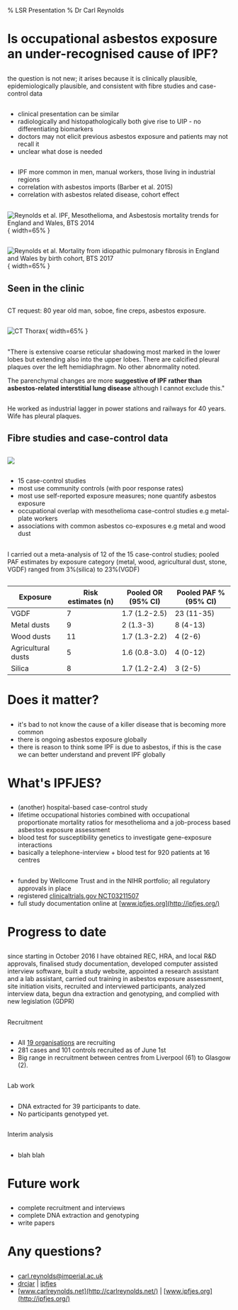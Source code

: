 % LSR Presentation
% Dr Carl Reynolds 

# Is occupational asbestos exposure an under-recognised cause of IPF?

##

the question is not new; it arises because it is clinically plausible, epidemiologically plausible, and consistent with
fibre studies and case-control data

## 

- clinical presentation can be similar
- radiologically and histopathologically both give rise to UIP - no differentiating biomarkers
- doctors may not elicit previous asbestos exposure and patients may not recall it
- unclear what dose is needed


## 

- IPF more common in men, manual workers, those living in industrial regions
- correlation with asbestos imports (Barber et al. 2015)
- correlation with asbestos related disease, cohort effect

##

![Reynolds et al. IPF, Mesothelioma, and Asbestosis mortality trends for England and Wales, BTS 2014](images/ipfasbmesomaletrend.jpeg){ width=65% }

##

![Reynolds et al. Mortality from idiopathic pulmonary fibrosis in England and Wales by birth cohort, BTS 2017](images/ipfcohorts.jpeg){ width=65% }

## Seen in the clinic

##

CT request: 80 year old man, soboe, fine creps, asbestos exposure. 

## 

![CT Thorax](images/ct.jpg){ width=65%  }

##

"There is extensive coarse reticular shadowing most marked in the lower lobes but extending also into the upper lobes. There are calcified pleural plaques over the left hemidiaphragm. No other abnormality noted.

The parenchymal changes are more **suggestive of IPF rather than asbestos-related interstitial lung disease** although I cannot exclude this."

##

He worked as industrial lagger in power stations and railways for 40 years. Wife has pleural plaques. 

## Fibre studies and case-control data

## 

![](images/pic6.jpeg)

##

- 15 case-control studies
- most use community controls (with poor response rates)
- most use self-reported exposure measures; none quantify asbestos exposure
- occupational overlap with mesothelioma case-control studies e.g metal-plate workers
- associations with common asbestos co-exposures e.g metal and wood dust 

##

I carried out a meta-analysis of 12 of the 15 case-control studies; pooled PAF estimates by exposure category (metal, wood, agricultural dust, stone, VGDF) ranged from 3\%(silica) to 23\%(VGDF) 

##

| Exposure           | Risk estimates (n) | Pooled OR (95% CI) | Pooled PAF \% (95% CI) |
|--------------------|--------------------|--------------------|------------------------|
| VGDF               | 7                  | 1.7 (1.2-2.5)      | 23 (11-35)             |
| Metal dusts        | 9                  | 2 (1.3-3)          | 8 (4-13)               |
| Wood dusts         | 11                 | 1.7 (1.3-2.2)      | 4 (2-6)                |
| Agricultural dusts | 5                  | 1.6 (0.8-3.0)      | 4 (0-12)               |
| Silica             | 8                  | 1.7 (1.2-2.4)      | 3 (2-5)                |

# Does it matter? 

##

- it's bad to not know the cause of a killer disease that is becoming more common
- there is ongoing asbestos exposure globally 
- there is reason to think some IPF is due to asbestos, if this is the case we can better understand and prevent IPF globally

# What's IPFJES? 

## 

- (another) hospital-based case-control study
- lifetime occupational histories combined with occupational proportionate mortality ratios for mesothelioma and a job-process based asbestos exposure assessment
- blood test for susceptibility genetics to investigate gene-exposure interactions
- basically a telephone-interview + blood test for 920 patients at 16 centres
  
##

- funded by Wellcome Trust and in the NIHR portfolio; all regulatory approvals in place
- registered [clinicaltrials.gov NCT03211507](https://clinicaltrials.gov/ct2/show/NCT03211507)
- full study documentation online at [www.ipfjes.org](http://ipfjes.org/)

# Progress to date

##

since starting in October 2016 I have obtained REC, HRA, and local R&D approvals, finalised study documentation, developed computer assisted interview software, built a study website, appointed a research assistant and a lab assistant, carried out training in asbestos exposure assessment, site initiation visits, recruited and interviewed participants, analyzed interview data, begun dna extraction and genotyping, and complied with new legislation (GDPR)


##

Recruitment

##

- All [19 organisations](https://batchgeo.com/map/3fe51a6c9576af5379b7cb7604ce9b82) are recruiting
- 281 cases and 101 controls recruited as of June 1st
- Big range in recruitment between centres from Liverpool (61) to Glasgow (2).

##

Lab work

##

- DNA extracted for 39 participants to date.
- No participants genotyped yet.

##

Interim analysis

##

- blah blah

# Future work

##

- complete recruitment and interviews
- complete DNA extraction and genotyping
- write papers

# Any questions?

##

- <carl.reynolds@imperial.ac.uk> 
- [drcjar](https://twitter.com/drcjar) | [ipfjes](https://twitter.com/ipfjes)
- [www.carlreynolds.net](http://carlreynolds.net/) | [www.ipfjes.org](http://ipfjes.org/)















